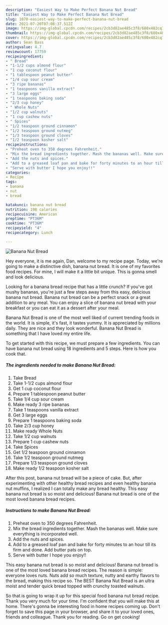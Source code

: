 ```yaml
---
description: "Easiest Way to Make Perfect Banana Nut Bread"
title: "Easiest Way to Make Perfect Banana Nut Bread"
slug: 1070-easiest-way-to-make-perfect-banana-nut-bread
date: 2021-07-20T07:08:37.512Z
image: https://img-global.cpcdn.com/recipes/2cb3d82ae485c3f8/680x482cq70/banana-nut-bread-recipe-main-photo.jpg
thumbnail: https://img-global.cpcdn.com/recipes/2cb3d82ae485c3f8/680x482cq70/banana-nut-bread-recipe-main-photo.jpg
cover: https://img-global.cpcdn.com/recipes/2cb3d82ae485c3f8/680x482cq70/banana-nut-bread-recipe-main-photo.jpg
author: Sean Bass
ratingvalue: 4.7
reviewcount: 17759
recipeingredient:
- " Bread"
- "1-1/2 cups almond flour"
- "1 cup coconut flour"
- "1 tablespoon peanut butter"
- "1/4 cup sour cream"
- "3 ripe bananas"
- "1 teaspoons vanilla extract"
- "3 large eggs"
- "1 teaspoons baking soda"
- "2/3 cup honey"
- " Whole Nuts"
- "1/2 cup walnuts"
- "1 cup cashew nuts"
- " Spices"
- "1/2 teaspoon ground cinnamon"
- "1/2 teaspoon ground nutmeg"
- "1/3 teaspoon ground cloves"
- "1/2 teaspoon kosher salt"
recipeinstructions:
- "Preheat oven to 350 degrees Fahrenheit."
- "Mix the bread ingredients together. Mash the bananas well. Make sure everything is incorporated well."
- "Add the nuts and spices."
- "Add to a greased loaf pan and bake for forty minutes to an hour till its firm and done. Add butter pats on top."
- "Serve with butter I hope you enjoy!!"
categories:
- Recipe
tags:
- banana
- nut
- bread

katakunci: banana nut bread 
nutrition: 198 calories
recipecuisine: American
preptime: "PT36M"
cooktime: "PT36M"
recipeyield: "4"
recipecategory: Lunch

---
```



![Banana Nut Bread](https://img-global.cpcdn.com/recipes/2cb3d82ae485c3f8/680x482cq70/banana-nut-bread-recipe-main-photo.jpg)

Hey everyone, it is me again, Dan, welcome to my recipe page. Today, we're going to make a distinctive dish, banana nut bread. It is one of my favorites food recipes. For mine, I will make it a little bit unique. This is gonna smell and look delicious.

Looking for a banana bread recipe that has a little crunch? If you&#39;ve got mushy bananas, you&#39;re just a few steps away from this easy, delicious banana nut bread. Banana nut bread can be a perfect snack or a great addition to any meal. You can enjoy a slice of banana nut bread with your breakfast or you can eat it as a dessert after your meal.

Banana Nut Bread is one of the most well liked of current trending foods in the world. It is simple, it's fast, it tastes yummy. It is appreciated by millions daily. They are nice and they look wonderful. Banana Nut Bread is something that I have loved my entire life.


To get started with this recipe, we must prepare a few ingredients. You can have banana nut bread using 18 ingredients and 5 steps. Here is how you cook that.

<!--inarticleads1-->

##### The ingredients needed to make Banana Nut Bread:

1. Take  Bread
1. Take 1-1/2 cups almond flour
1. Get 1 cup coconut flour
1. Prepare 1 tablespoon peanut butter
1. Take 1/4 cup sour cream
1. Make ready 3 ripe bananas
1. Take 1 teaspoons vanilla extract
1. Get 3 large eggs
1. Prepare 1 teaspoons baking soda
1. Take 2/3 cup honey
1. Make ready  Whole Nuts
1. Take 1/2 cup walnuts
1. Prepare 1 cup cashew nuts
1. Take  Spices
1. Get 1/2 teaspoon ground cinnamon
1. Take 1/2 teaspoon ground nutmeg
1. Prepare 1/3 teaspoon ground cloves
1. Make ready 1/2 teaspoon kosher salt


After this post, banana nut bread will be a piece of cake. But, after experimenting with other healthy bread recipes and even healthy banana nut muffins, I realized I can totally make any bread healthy. This easy banana nut bread is so moist and delicious! Banana nut bread is one of the most loved banana bread recipes. 

<!--inarticleads2-->

##### Instructions to make Banana Nut Bread:

1. Preheat oven to 350 degrees Fahrenheit.
1. Mix the bread ingredients together. Mash the bananas well. Make sure everything is incorporated well.
1. Add the nuts and spices.
1. Add to a greased loaf pan and bake for forty minutes to an hour till its firm and done. Add butter pats on top.
1. Serve with butter I hope you enjoy!!


This easy banana nut bread is so moist and delicious! Banana nut bread is one of the most loved banana bread recipes. The reason is simple: everyone loves nuts. Nuts add so much texture, nutty and earthy flavors to the bread, making this recipe so. The BEST Banana Nut Bread is an ultra moist and tender quick bread topped with crunchy toasted walnuts. 

So that is going to wrap it up for this special food banana nut bread recipe. Thank you very much for your time. I'm confident that you will make this at home. There's gonna be interesting food in home recipes coming up. Don't forget to save this page in your browser, and share it to your loved ones, friends and colleague. Thank you for reading. Go on get cooking!
